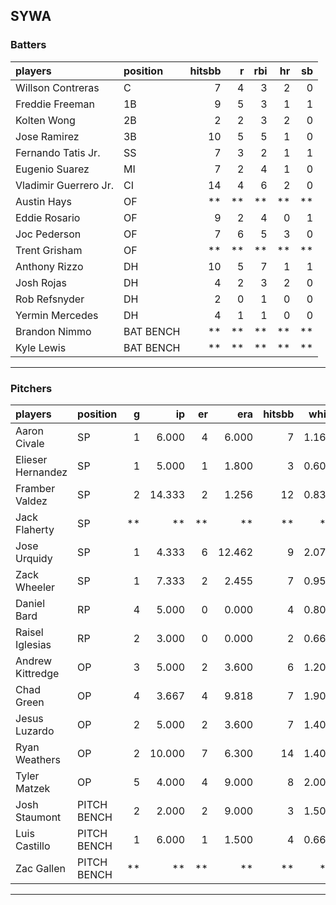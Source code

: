## SYWA

### Batters

 
|players               |position  | hitsbb|  r| rbi| hr| sb| 
|:---------------------|:---------|------:|--:|---:|--:|--:| 
|Willson Contreras     |C         |      7|  4|   3|  2|  0| 
|Freddie Freeman       |1B        |      9|  5|   3|  1|  1| 
|Kolten Wong           |2B        |      2|  2|   3|  2|  0| 
|Jose Ramirez          |3B        |     10|  5|   5|  1|  0| 
|Fernando Tatis Jr.    |SS        |      7|  3|   2|  1|  1| 
|Eugenio Suarez        |MI        |      7|  2|   4|  1|  0| 
|Vladimir Guerrero Jr. |CI        |     14|  4|   6|  2|  0| 
|Austin Hays           |OF        |     **| **|  **| **| **| 
|Eddie Rosario         |OF        |      9|  2|   4|  0|  1| 
|Joc Pederson          |OF        |      7|  6|   5|  3|  0| 
|Trent Grisham         |OF        |     **| **|  **| **| **| 
|Anthony Rizzo         |DH        |     10|  5|   7|  1|  1| 
|Josh Rojas            |DH        |      4|  2|   3|  2|  0| 
|Rob Refsnyder         |DH        |      2|  0|   1|  0|  0| 
|Yermin Mercedes       |DH        |      4|  1|   1|  0|  0| 
|Brandon Nimmo         |BAT BENCH |     **| **|  **| **| **| 
|Kyle Lewis            |BAT BENCH |     **| **|  **| **| **| 


* * *

### Pitchers

 
|players           |position    |  g|     ip| er|    era| hitsbb|  whip| so|  w| sv| 
|:-----------------|:-----------|--:|------:|--:|------:|------:|-----:|--:|--:|--:| 
|Aaron Civale      |SP          |  1|  6.000|  4|  6.000|      7| 1.167|  4|  1|  0| 
|Elieser Hernandez |SP          |  1|  5.000|  1|  1.800|      3| 0.600|  6|  0|  0| 
|Framber Valdez    |SP          |  2| 14.333|  2|  1.256|     12| 0.837| 18|  2|  0| 
|Jack Flaherty     |SP          | **|     **| **|     **|     **|    **| **| **| **| 
|Jose Urquidy      |SP          |  1|  4.333|  6| 12.462|      9| 2.077|  5|  0|  0| 
|Zack Wheeler      |SP          |  1|  7.333|  2|  2.455|      7| 0.955|  8|  0|  0| 
|Daniel Bard       |RP          |  4|  5.000|  0|  0.000|      4| 0.800|  8|  0|  3| 
|Raisel Iglesias   |RP          |  2|  3.000|  0|  0.000|      2| 0.667|  5|  0|  1| 
|Andrew Kittredge  |OP          |  3|  5.000|  2|  3.600|      6| 1.200|  5|  0|  0| 
|Chad Green        |OP          |  4|  3.667|  4|  9.818|      7| 1.909|  5|  0|  0| 
|Jesus Luzardo     |OP          |  2|  5.000|  2|  3.600|      7| 1.400|  8|  1|  0| 
|Ryan Weathers     |OP          |  2| 10.000|  7|  6.300|     14| 1.400|  6|  1|  0| 
|Tyler Matzek      |OP          |  5|  4.000|  4|  9.000|      8| 2.000|  5|  0|  0| 
|Josh Staumont     |PITCH BENCH |  2|  2.000|  2|  9.000|      3| 1.500|  2|  0|  0| 
|Luis Castillo     |PITCH BENCH |  1|  6.000|  1|  1.500|      4| 0.667|  5|  1|  0| 
|Zac Gallen        |PITCH BENCH | **|     **| **|     **|     **|    **| **| **| **| 


* * *


